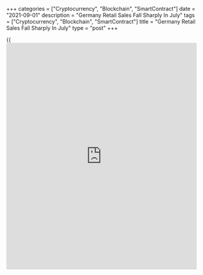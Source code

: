 +++
categories = ["Cryptocurrency", "Blockchain", "SmartContract"]
date = "2021-09-01"
description = "Germany Retail Sales Fall Sharply In July"
tags = ["Cryptocurrency", "Blockchain", "SmartContract"]
title = "Germany Retail Sales Fall Sharply In July"
type = "post"
+++

{{<iframe id="large-banner" src="https://www.bounty.group/#slide=27.0" width="100%" height="600" scrolling="no" style="border: 0px solid rgb(216, 221, 230); border-radius: 3px;">}}

Germany's retail sales declined more-than-expected in July after two
months of straight growth, data published by Destatis revealed on
Wednesday.

Retail sales decreased by real 5.1 percent month-on-month in July,
reversing June's revised 4.5 percent increase. Sales were forecast to
fall moderately by 0.9 percent.

Destatis said retail turnover logged a notable growth in June because of
the lifting of restrictions related to the pandemic.

On a yearly basis, retail sales dropped unexpectedly by 0.3 percent in
July, in contrast to the 6.5 percent expansion posted a month ago.
Economists had forecast an annual growth of 3.7 percent.

Food, beverages and tobacco sales were down 1 percent annually, while
non-food sales remained flat in July.

In nominal [terms](https://www.fintechee.com/terms/), retail sales decreased 4.5 percent from June but
increased 1.7 percent from the same period last year.

For comments and feedback [contact](https://www.playgroundfx.com/contact/): editorial@rtt[news](https://www.letsplayfx.com/blog/forex-news-website/).com

[Economic News][1]

 **What parts of the world are seeing the best (and worst) economic
performances lately? Click[here][2] to check out our [Econ Scorecard][2]
and find out! See up-to-the-moment [ranking](https://www.playgroundfx.com/blog/crypto-exchange-ranking/)s for the best and worst
performers in [GDP][3], [unemployment rate][4], [inflation][5] and much
more.**

   1. www.rtt[news](https://www.letsplayfx.com/blog/forex-news-website/).com/Content/EconomicNews.aspx
   2. www.rtt[news](https://www.letsplayfx.com/blog/forex-news-website/).com/economic-scorecard/world-rank/PPI/highest-performance.aspx
   3. www.rtt[news](https://www.letsplayfx.com/blog/forex-news-website/).com/economic-scorecard/world-rank/GDP/highest-performance.aspx
   4. www.rtt[news](https://www.letsplayfx.com/blog/forex-news-website/).com/economic-scorecard/world-rank/unemployment-rate/lowest-performance.aspx
   5. www.rtt[news](https://www.letsplayfx.com/blog/forex-news-website/).com/economic-scorecard/world-rank/CPI/highest-performance.aspx
